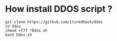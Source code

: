 # How install DDOS script ?

```
git clone https://github.com/itsredhack/ddos
cd ddos
chmod +777 *Ddos.sh
bash Ddos.sh
```
